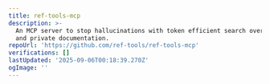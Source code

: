 ```yaml
---
title: ref-tools-mcp
description: >-
  An MCP server to stop hallucinations with token efficient search over public
  and private documentation.
repoUrl: 'https://github.com/ref-tools/ref-tools-mcp'
verifications: []
lastUpdated: '2025-09-06T00:18:39.270Z'
ogImage: ''
---
```


